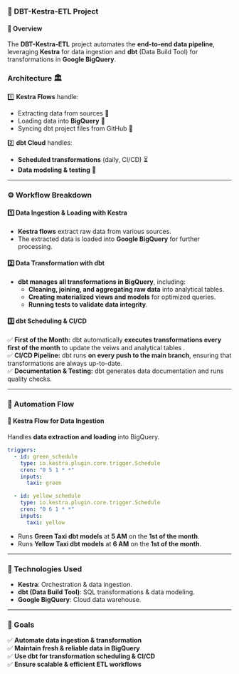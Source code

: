 ### 📌 DBT-Kestra-ETL Project 

#### **🚀 Overview**  
The **DBT-Kestra-ETL** project automates the **end-to-end data pipeline**, leveraging **Kestra** for data ingestion and **dbt** (Data Build Tool) for transformations in **Google BigQuery**.  

### **Architecture** 🏛️  
1️⃣ **Kestra Flows** handle:  
   - Extracting data from sources 📂  
   - Loading data into **BigQuery** 🎯  
   - Syncing dbt project files from GitHub 🔄  

2️⃣ **dbt Cloud** handles:  
   - **Scheduled transformations** (daily, CI/CD) ⏳  
   - **Data modeling & testing** 🧪  

---

### **⚙️ Workflow Breakdown**  

#### **1️⃣ Data Ingestion & Loading with Kestra**
- **Kestra flows** extract raw data from various sources.  
- The extracted data is loaded into **Google BigQuery** for further processing.  

#### **2️⃣ Data Transformation with dbt**
- **dbt manages all transformations in BigQuery**, including:  
  - **Cleaning, joining, and aggregating raw data** into analytical tables.  
  - **Creating materialized views and models** for optimized queries.  
  - **Running tests to validate data integrity**.  

#### **3️⃣ dbt Scheduling & CI/CD**
✅ **First of the Month:** dbt automatically **executes transformations every first of the month** to update the veiws and analytical tables .  
✅ **CI/CD Pipeline:** dbt runs **on every push to the main branch**, ensuring that transformations are always up-to-date.  
✅ **Documentation & Testing:** dbt generates data documentation and runs quality checks.  

---

### **🔄 Automation Flow**  

#### **📌 Kestra Flow for Data Ingestion**
Handles **data extraction and loading** into BigQuery.    
```yaml
triggers:
  - id: green_schedule
    type: io.kestra.plugin.core.trigger.Schedule
    cron: "0 5 1 * *"
    inputs:
      taxi: green

  - id: yellow_schedule
    type: io.kestra.plugin.core.trigger.Schedule
    cron: "0 6 1 * *"
    inputs:
      taxi: yellow
```
- Runs **Green Taxi dbt models** at **5 AM** on the **1st of the month**.  
- Runs **Yellow Taxi dbt models** at **6 AM** on the **1st of the month**.

---

### **🚀 Technologies Used**
- **Kestra**: Orchestration & data ingestion.  
- **dbt (Data Build Tool)**: SQL transformations & data modeling.  
- **Google BigQuery**: Cloud data warehouse.  

---

### **🎯 Goals**
✅ **Automate data ingestion & transformation**  
✅ **Maintain fresh & reliable data in BigQuery**  
✅ **Use dbt for transformation scheduling & CI/CD**  
✅ **Ensure scalable & efficient ETL workflows**  
